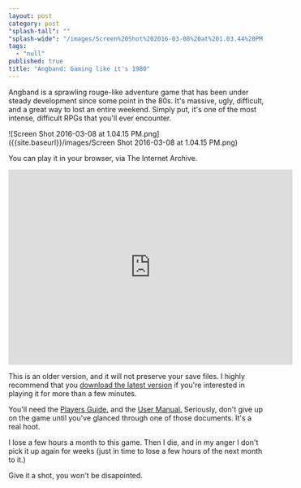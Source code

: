 ```yaml
---
layout: post
category: post
"splash-tall": ""
"splash-wide": "/images/Screen%20Shot%202016-03-08%20at%201.03.44%20PM.png"
tags: 
  - "null"
published: true
title: "Angband: Gaming like it's 1980"
---
```


Angband is a sprawling rouge-like adventure game that has been under steady development since some point in the 80s. It's massive, ugly, difficult, and a great way to lost an entire weekend. Simply put, it's one of the most intense, difficult RPGs that you'll ever encounter. 

![Screen Shot 2016-03-08 at 1.04.15 PM.png]({{site.baseurl}}/images/Screen Shot 2016-03-08 at 1.04.15 PM.png)

You can play it in your browser, via The Internet Archive. 

<iframe src="https://archive.org/embed/msdos_Angband_1992" width="560" height="384" frameborder="0" webkitallowfullscreen="true" mozallowfullscreen="true" allowfullscreen></iframe>

This is an older version, and it will not preserve your save files. I highly recommend that you [download the latest version](http://rephial.org/) if you're interested in playing it for more than a few minutes. 

You'll need the [Players Guide.](http://rephial.org/help/guide) and the [User Manual.](http://rephial.org/help/) Seriously, don't give up on the game until you've glanced through one of those documents. It's a real hoot. 

I lose a few hours a month to this game. Then I die, and in my anger I don't pick it up again for weeks (just in time to lose a few hours of the next month to it.) 

Give it a shot, you won't be disapointed.
